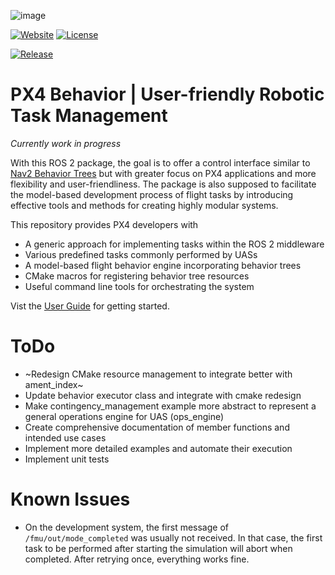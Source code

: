 ![image](https://github.com/robin-mueller/px4-behavior-docs/blob/master/public/logo-wo-bg.png)

[![Website](https://img.shields.io/website?url=https://robin-mueller.github.io/px4-behavior-docs/)](https://robin-mueller.github.io/px4-behavior-docs/)
[![License](https://img.shields.io/github/license/robin-mueller/px4-behavior?color=blue)](https://www.apache.org/licenses/LICENSE-2.0)

[![Release](https://img.shields.io/github/v/release/robin-mueller/px4-behavior)](https://github.com/robin-mueller/px4-behavior/releases)

# PX4 Behavior | User-friendly Robotic Task Management

*Currently work in progress*

With this ROS 2 package, the goal is to offer a control interface similar to [Nav2 Behavior Trees](https://docs.nav2.org/behavior_trees/index.html) but with greater focus on PX4 applications and more flexibility and user-friendliness. The package is also supposed to facilitate the model-based development process of flight tasks by introducing effective tools and methods for creating highly modular systems.

This repository provides PX4 developers with
- A generic approach for implementing tasks within the ROS 2 middleware
- Various predefined tasks commonly performed by UASs
- A model-based flight behavior engine incorporating behavior trees
- CMake macros for registering behavior tree resources
- Useful command line tools for orchestrating the system

Vist the [User Guide](https://robin-mueller.github.io/px4-behavior-docs/introduction/) for getting started.

# ToDo

- ~Redesign CMake resource management to integrate better with ament_index~
- Update behavior executor class and integrate with cmake redesign
- Make contingency_management example more abstract to represent a general operations engine for UAS (ops_engine)
- Create comprehensive documentation of member functions and intended use cases
- Implement more detailed examples and automate their execution
- Implement unit tests


# Known Issues

- On the development system, the first message of `/fmu/out/mode_completed` was usually not received. In that case, the first task to be performed after starting the simulation will abort when completed. After retrying once, everything works fine.
